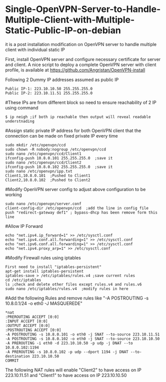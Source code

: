 # Single-OpenVPN-Server-to-Handle-Multiple-Client-with-Multiple-Static-Public-IP-on-debian
it is a post installation modification on OpenVPN server to handle multiple client with individual static IP

First, install OpenVPN server and configure necessary certificate for server and client. A nice script to deploy a complete OpenVPN server with client profile, is available at https://github.com/Angristan/OpenVPN-install

Following 2 Dummy IP addresses assumed as public IP
```
Public IP-1: 223.10.10.50 255.255.255.0
Public IP-2: 223.10.11.51 255.255.255.0
```

#These IPs are from different block so need to ensure reachability of 2 IP using command
```
$ ip neigh ;if both ip reachable then output will reveal readable understnading
```

#Assign static private IP address for both OpenVPN client that the connection can be made on fixed private IP every time
```
sudo mkdir /etc/openvpn/ccd   
sudo chown -R nobody:nogroup /etc/openvpn/ccd
sudo nano /etc/openvpn/ccd/Client1
ifconfig-push 10.8.0.101 255.255.255.0  ;save it
sudo nano /etc/openvpn/ccd/Client2
ifconfig-push 10.8.0.102 255.255.255.0  ;save it
sudo nano /etc/openvpn/ipp.txt
Client1,10.8.0.101  ;Pushed to Client1
Client2,10.8.0.102  ;Pushed to Client2
```

#Modify OpenVPN server config to adjust above configuration to be working
```
sudo nano /etc/openvpn/server.conf
client-config-dir /etc/openvpn/ccd  ;add the line in config file
push "redirect-gateway def1" ; bypass-dhcp has been remove form this line
```

#Allow IP Forward
```
echo "net.ipv4.ip_forward=1" >> /etc/sysctl.conf
echo "net.ipv4.conf.all.forwarding=1" >> /etc/sysctl.conf
echo "net.ipv6.conf.all.forwarding=1" >> /etc/sysctl.conf
echo "net.ipv4.proxy_arp=1" >> /etc/sysctl.conf
```

#Modify Firewall rules using iptables
```
First need to install "iptables-persistent"
apt-get install iptables-persistent
iptables-save > /etc/iptables/rules.v4 ;save current rules
cd /etc/iptables
ls ;check and delete other files except rules.v4 and rules.v6
sudo nano /etc/iptables/rules.v4  ;modify rules in here
```
#Add the following Rules and remove rules like "-A POSTROUTING -s 10.8.0.1/24 -o eth0 -J MASQUEREDE"
```
*nat
:PREROUTING ACCEPT [0:0]
:INPUT ACCEPT [0:0]
:OUTPUT ACCEPT [0:0]
:POSTROUTING ACCEPT [0:0]
-A POSTROUTING -s 10.8.0.101 -o eth0 -j SNAT --to-source 223.10.11.51
-A POSTROUTING -s 10.8.0.102 -o eth0 -j SNAT --to-source 223.10.10.50
-A PREROUTING -i eth0 -d 223.10.10.50 -p udp -j DNAT --to 10.8.0.102:1194
-A PREROUTING -s 10.8.0.102 -p udp --dport 1194 -j DNAT --to-destination 223.10.10.50
COMMIT
```

The following NAT rules will enable "Client2" to have access on IP 223.10.11.51 and "Client1" to have access on IP 223.10.10.50
